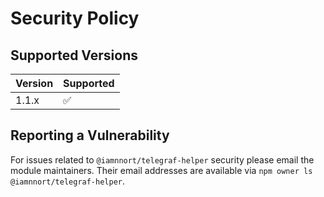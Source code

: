 # Security Policy

## Supported Versions

| Version | Supported          |
| ------- | ------------------ |
| 1.1.x   | :white_check_mark: |

## Reporting a Vulnerability

For issues related to `@iamnnort/telegraf-helper` security please email the module maintainers. Their email addresses are available via `npm owner ls @iamnnort/telegraf-helper`.
